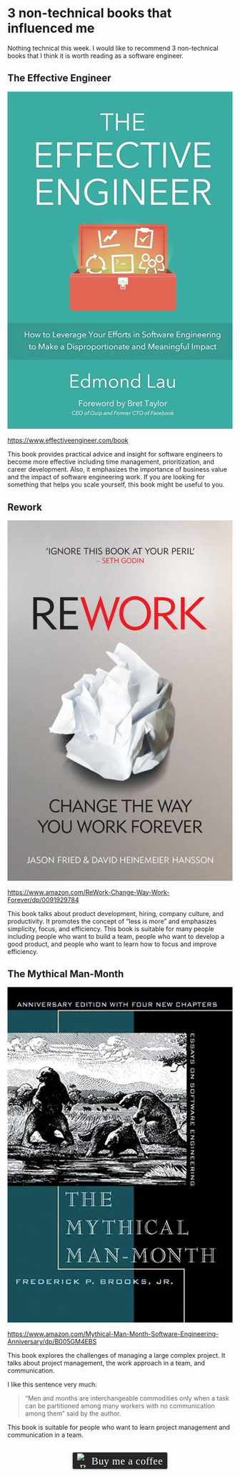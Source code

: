 # 3 non-technical books that influenced me
Nothing technical this week. I would like to recommend 3 non-technical books that I think it is worth reading as a software engineer.

## The Effective Engineer

![](../assets/resources/general/book-0.png)

https://www.effectiveengineer.com/book

This book provides practical advice and insight for software engineers to become more effective including time management, prioritization, and career development. Also, it emphasizes the importance of business value and the impact of software engineering work. If you are looking for something that helps you scale yourself, this book might be useful to you.

## Rework

![](../assets/resources/general/book-1.png)

https://www.amazon.com/ReWork-Change-Way-Work-Forever/dp/0091929784

This book talks about product development, hiring, company culture, and productivity. It promotes the concept of “less is more” and emphasizes simplicity, focus, and efficiency. This book is suitable for many people including people who want to build a team, people who want to develop a good product, and people who want to learn how to focus and improve efficiency.

## The Mythical Man-Month

![](../assets/resources/general/book-2.png)

https://www.amazon.com/Mythical-Man-Month-Software-Engineering-Anniversary/dp/B005GM4EBS

This book explores the challenges of managing a large complex project. It talks about project management, the work approach in a team, and communication. 

I like this sentence very much:

> “Men and months are interchangeable commodities only when a task can be partitioned among many workers with no communication among them” said by the author. 

This book is suitable for people who want to learn project management and communication in a team.

<br>
<center>
<style>.bmc-button img{width: 27px !important;margin-bottom: 1px !important;box-shadow: none !important;border: none !important;vertical-align: middle !important;}.bmc-button{line-height: 36px !important;height:37px !important;text-decoration: none !important;display:inline-flex !important;color:#ffffff !important;background-color:#262626 !important;border-radius: 3px !important;border: 1px solid transparent !important;padding: 1px 9px !important;font-size: 23px !important;letter-spacing: 0.6px !important;box-shadow: 0px 1px 2px rgba(190, 190, 190, 0.5) !important;-webkit-box-shadow: 0px 1px 2px 2px rgba(190, 190, 190, 0.5) !important;margin: 0 auto !important;font-family:'Cookie', cursive !important;-webkit-box-sizing: border-box !important;box-sizing: border-box !important;-o-transition: 0.3s all linear !important;-webkit-transition: 0.3s all linear !important;-moz-transition: 0.3s all linear !important;-ms-transition: 0.3s all linear !important;transition: 0.3s all linear !important;}.bmc-button:hover, .bmc-button:active, .bmc-button:focus {-webkit-box-shadow: 0px 1px 2px 2px rgba(190, 190, 190, 0.5) !important;text-decoration: none !important;box-shadow: 0px 1px 2px 2px rgba(190, 190, 190, 0.5) !important;opacity: 0.85 !important;color:#ffffff !important;}</style><link href="https://fonts.googleapis.com/css?family=Cookie" rel="stylesheet"><a class="bmc-button" target="_blank" href="https://www.buymeacoffee.com/raychongtk"><img src="https://www.buymeacoffee.com/assets/img/BMC-btn-logo.svg" alt="Buy me a coffee"><span style="margin-left:5px">Buy me a coffee</span></a>
</center>
